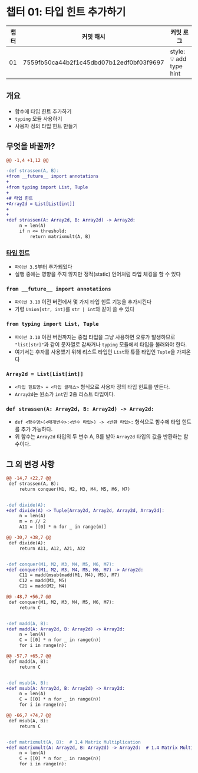 # 챕터 01: 타입 힌트 추가하기

| 챕터 | 커밋 해시                                | 커밋 로그                   |
| ---- | ---------------------------------------- | --------------------------- |
| 01   | 7559fb50ca44b2f1c45dbd07b12edf0bf03f9697 | style: :bulb: add type hint |

## 개요
- 함수에 타입 힌트 추가하기
- `typing` 모듈 사용하기
- 사용자 정의 타입 힌트 만들기

## 무엇을 바꿀까?

```diff
@@ -1,4 +1,12 @@

-def strassen(A, B):
+from __future__ import annotations
+
+from typing import List, Tuple
+
+# 타입 힌트
+Array2d = List[List[int]]
+
+
+def strassen(A: Array2d, B: Array2d) -> Array2d:
     n = len(A)
     if n <= threshold:
         return matrixmult(A, B)

```
### [타입 힌트](https://docs.python.org/3/library/typing.html)
- `파이썬 3.5`부터 추가되었다
- 실행 중에는 영향을 주지 않지만 정적(static) 언어처럼 타입 체킹을 할 수 있다

### `from __future__ import annotations`
- `파이썬 3.10` 이전 버전에서 몇 가지 타입 힌트 기능을 추가시킨다
- 가령 `Union[str, int]`를 `str | int`와 같이 쓸 수 있다

### `from typing import List, Tuple`
- `파이썬 3.10` 이전 버전까지는 중첩 타입을 그냥 사용하면 오류가 발생하므로  `"list[str]"`과 같이 문자열로 감싸거나 `typing` 모듈에서 타입을 불러와야 한다.
- 여기서는 후자를 사용했기 위해 리스트 타입인 `List`와 튜플 타입인 `Tuple`을 가져온다

### `Array2d = List[List[int]]`
- `<타입 힌트명> = <타입 클래스>` 형식으로 사용자 정의 타입 힌트를 만든다.
- `Array2d`는 원소가 `int`인 2중 리스트 타입이다.


### `def strassen(A: Array2d, B: Array2d) -> Array2d:`
- `def <함수명>(<매개변수>:<변수 타입>) -> <반환 타입>:` 형식으로 함수에 타입 힌트를 추가 가능하다.
- 위 함수는 `Array2d` 타입의 두 변수 A, B를 받아 `Array2d` 타입의 값을 반환하는 함수이다.

## 그 외 변경 사항

```diff
@@ -14,7 +22,7 @@
 def strassen(A, B):
     return conquer(M1, M2, M3, M4, M5, M6, M7)


-def divide(A):
+def divide(A) -> Tuple[Array2d, Array2d, Array2d, Array2d]:
     n = len(A)
     m = n // 2
     A11 = [[0] * m for _ in range(m)]

```


```diff
@@ -30,7 +38,7 @@
 def divide(A):
     return A11, A12, A21, A22


-def conquer(M1, M2, M3, M4, M5, M6, M7):
+def conquer(M1, M2, M3, M4, M5, M6, M7) -> Array2d:
     C11 = madd(msub(madd(M1, M4), M5), M7)
     C12 = madd(M3, M5)
     C21 = madd(M2, M4)

```


```diff
@@ -48,7 +56,7 @@
 def conquer(M1, M2, M3, M4, M5, M6, M7):
     return C


-def madd(A, B):
+def madd(A: Array2d, B: Array2d) -> Array2d:
     n = len(A)
     C = [[0] * n for _ in range(n)]
     for i in range(n):

```


```diff
@@ -57,7 +65,7 @@
 def madd(A, B):
     return C


-def msub(A, B):
+def msub(A: Array2d, B: Array2d) -> Array2d:
     n = len(A)
     C = [[0] * n for _ in range(n)]
     for i in range(n):

```


```diff
@@ -66,7 +74,7 @@
 def msub(A, B):
     return C


-def matrixmult(A, B):  # 1.4 Matrix Multiplication
+def matrixmult(A: Array2d, B: Array2d) -> Array2d:  # 1.4 Matrix Multiplication
     n = len(A)
     C = [[0] * n for _ in range(n)]
     for i in range(n):

```


